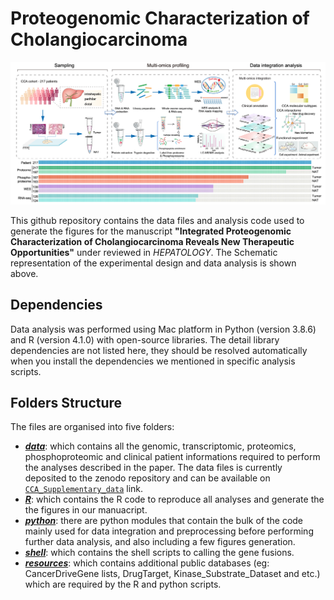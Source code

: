 # Proteogenomic Characterization of Cholangiocarcinoma

![Schematic representation of the experimental design](https://github.com/Ran485/Integrated_proteogenomic_analysis_CCA/blob/main/Schematic_workflow.png)

This github repository contains the data files and analysis code used to generate the figures for the manuscript **"Integrated Proteogenomic Characterization of Cholangiocarcinoma Reveals New Therapeutic Opportunities"** under reviewed  in *HEPATOLOGY*. The Schematic representation of the experimental design and data analysis is shown above.

## Dependencies

Data analysis was performed using Mac platform in Python (version 3.8.6) and R (version 4.1.0) with open-source libraries. The detail library dependencies are not listed here, they should be resolved automatically when you install the dependencies we mentioned in specific analysis scripts.

## Folders Structure

The files are organised into five folders:

- [***data***](https://github.com/Ran485/Integrated_proteogenomic_analysis_CCA/tree/main/data): which contains all the genomic, transcriptomic, proteomics, phosphoproteomic and clinical patient informations required to perform the analyses described in the paper. The data files is currently deposited to the zenodo repository and can be available on [`CCA_Supplementary_data`](https://zenodo.org/record/6536180#.YnsscxMza1s) link.
- [***R***](https://github.com/Ran485/Integrated_proteogenomic_analysis_CCA/tree/main/R): which contains the R code to reproduce all analyses and generate the the figures in our manuacript.
- [***python***](https://github.com/Ran485/Integrated_proteogenomic_analysis_CCA/tree/main/python): there are python modules that contain the bulk of the code mainly used for data integration and preprocessing before performing further data analysis, and also including a few figures generation. 
- [***shell***](https://github.com/Ran485/Integrated_proteogenomic_analysis_CCA/tree/main/shell): which contains the shell scripts to calling the gene fusions.
- [***resources***](https://github.com/Ran485/Integrated_proteogenomic_analysis_CCA/tree/main/resources): which contains additional public databases (eg: CancerDriveGene lists, DrugTarget, Kinase_Substrate_Dataset and etc.) which are required by the R and python scripts.

